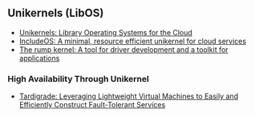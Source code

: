 ## Unikernels (LibOS)

* [Unikernels: Library Operating Systems for the Cloud](https://dl.acm.org/citation.cfm?id=2451167)
* [IncludeOS: A minimal, resource efficient unikernel for cloud services](https://ieeexplore.ieee.org/document/7396164/)
* [The rump kernel: A tool for driver development and a toolkit for
applications](https://www.netbsd.org/gallery/presentations/justin/2015_AsiaBSDCon/justincormack-abc2015.pdf)

### High Availability Through Unikernel
* [Tardigrade: Leveraging Lightweight Virtual Machines to Easily and Efficiently Construct Fault-Tolerant Services](https://www.usenix.org/node/189029)

